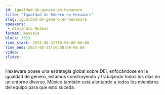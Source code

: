 ```yaml
---
id: igualdad-de-genero-en-hexaware
title: "Igualdad de Género en Hexaware"
slug: igualdad-de-genero-en-hexaware
speakers:
 - Alejandro Mateos
format: mensaje
block: 2023
time_start: 2023-08-31T10:00:00-06:00
time_end: 2023-08-31T10:30:00-06:00
video:
slides:
---
```



Hexaware posee una estrategia global sobre DEI, enfocándose en la igualdad de género, estamos construyendo y trabajando todos los días en un entorno diverso, México también está alentando a todos los miembros del equipo para que esto suceda.